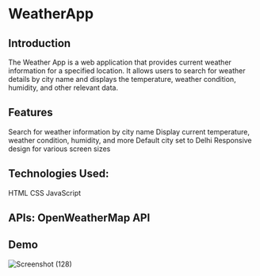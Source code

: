 # WeatherApp
## Introduction
The Weather App is a web application that provides current weather information for a specified location. It allows users to search for weather details by city name and displays the temperature, weather condition, humidity, and other relevant data.
## Features
Search for weather information by city name
Display current temperature, weather condition, humidity, and more
Default city set to Delhi
Responsive design for various screen sizes
## Technologies Used:
HTML
CSS
JavaScript
## APIs: OpenWeatherMap API
## Demo 
![Screenshot (128)](https://github.com/user-attachments/assets/470bf749-16f2-4610-95fe-17c8eb6af984)
